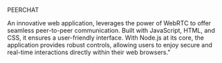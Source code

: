PEERCHAT

An innovative web application, leverages the power of
WebRTC to offer seamless peer-to-peer
communication.
Built with JavaScript, HTML, and CSS, it ensures a
user-friendly interface.
With Node.js at its core, the application provides robust
controls, allowing users to enjoy secure and real-time
interactions directly within their web browsers."
